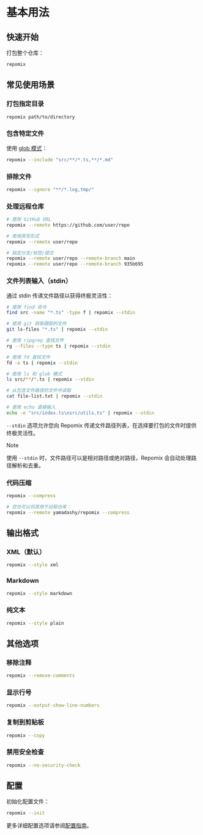 # 基本用法

## 快速开始

打包整个仓库：
```bash
repomix
```

## 常见使用场景

### 打包指定目录
```bash
repomix path/to/directory
```

### 包含特定文件
使用 [glob 模式](https://github.com/mrmlnc/fast-glob?tab=readme-ov-file#pattern-syntax)：
```bash
repomix --include "src/**/*.ts,**/*.md"
```

### 排除文件
```bash
repomix --ignore "**/*.log,tmp/"
```

### 处理远程仓库
```bash
# 使用 GitHub URL
repomix --remote https://github.com/user/repo

# 使用简写形式
repomix --remote user/repo

# 指定分支/标签/提交
repomix --remote user/repo --remote-branch main
repomix --remote user/repo --remote-branch 935b695
```

### 文件列表输入（stdin）

通过 stdin 传递文件路径以获得终极灵活性：

```bash
# 使用 find 命令
find src -name "*.ts" -type f | repomix --stdin

# 使用 git 获取跟踪的文件
git ls-files "*.ts" | repomix --stdin

# 使用 ripgrep 查找文件
rg --files --type ts | repomix --stdin

# 使用 fd 查找文件
fd -e ts | repomix --stdin

# 使用 ls 和 glob 模式
ls src/**/*.ts | repomix --stdin

# 从包含文件路径的文件中读取
cat file-list.txt | repomix --stdin

# 使用 echo 直接输入
echo -e "src/index.ts\nsrc/utils.ts" | repomix --stdin
```

`--stdin` 选项允许您向 Repomix 传递文件路径列表，在选择要打包的文件时提供终极灵活性。

> [!NOTE]
> 使用 `--stdin` 时，文件路径可以是相对路径或绝对路径，Repomix 会自动处理路径解析和去重。

### 代码压缩

```bash
repomix --compress

# 您也可以将其用于远程仓库：
repomix --remote yamadashy/repomix --compress
```

## 输出格式

### XML（默认）
```bash
repomix --style xml
```

### Markdown
```bash
repomix --style markdown
```

### 纯文本
```bash
repomix --style plain
```

## 其他选项

### 移除注释
```bash
repomix --remove-comments
```

### 显示行号
```bash
repomix --output-show-line-numbers
```

### 复制到剪贴板
```bash
repomix --copy
```

### 禁用安全检查
```bash
repomix --no-security-check
```

## 配置

初始化配置文件：
```bash
repomix --init
```

更多详细配置选项请参阅[配置指南](/zh-cn/guide/configuration)。
